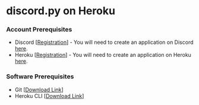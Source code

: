 # discord.py on Heroku
### Account Prerequisites
* Discord [[Registration](https://discordapp.com/register)] - You will need to create an application on Discord [here](https://discordapp.com/developers/applications/).
* Heroku [[Registration](https://signup.heroku.com/)] - You will need to create an application on Heroku [here](https://dashboard.heroku.com/new-app).
  
### Software Prerequisites
* Git [[Download Link](https://git-scm.com/)]
* Heroku CLI [[Download Link](https://devcenter.heroku.com/articles/heroku-cli#download-and-install)]
